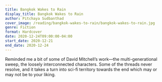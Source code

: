 ```yaml
---
title: Bangkok Wakes to Rain
display_title: Bangkok Wakes to Rain
author: Pitchaya Sudbanthad
cover_image: /reading/bangkok-wakes-to-rain/bangkok-wakes-to-rain.jpg
genre: Fiction
format: Hardcover
date: 2020-12-24T09:00:00-04:00
start_date: 2020-12-21
end_date: 2020-12-24
---
```


Reminded me a bit of some of David Mitchell’s work—the multi-generational sweep, the loosely interconnected characters. Some of the threads never resolve, and it takes a turn into sci-fi territory towards the end which may or may not be to your liking.
